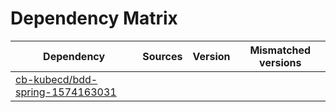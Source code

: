 # Dependency Matrix

Dependency | Sources | Version | Mismatched versions
---------- | ------- | ------- | -------------------
[cb-kubecd/bdd-spring-1574163031](https://github.com/cb-kubecd/bdd-spring-1574163031.git) |  | []() | 
